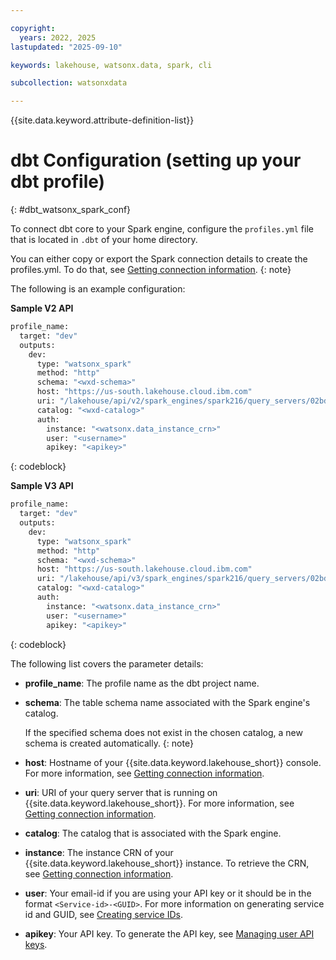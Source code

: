 ```yaml
---

copyright:
  years: 2022, 2025
lastupdated: "2025-09-10"

keywords: lakehouse, watsonx.data, spark, cli

subcollection: watsonxdata

---
```


{{site.data.keyword.attribute-definition-list}}

# dbt Configuration (setting up your dbt profile)
{: #dbt_watsonx_spark_conf}

To connect dbt core to your Spark engine, configure the `profiles.yml` file that is located in `.dbt` of your home directory.

You can either copy or export the Spark connection details to create the profiles.yml. To do that, see [Getting connection information]({{site.data.keyword.ref-get_connection-link}}).
{: note}

The following is an example configuration:

**Sample V2 API**

```bash
profile_name:
  target: "dev"
  outputs:
    dev:
      type: "watsonx_spark"
      method: "http"
      schema: "<wxd-schema>"
      host: "https://us-south.lakehouse.cloud.ibm.com"
      uri: "/lakehouse/api/v2/spark_engines/spark216/query_servers/02bda638-1399-4914-8ae7-ab4223764d26/connect/cliservice"
      catalog: "<wxd-catalog>"
      auth:
        instance: "<watsonx.data_instance_crn>"
        user: "<username>"
        apikey: "<apikey>"

```
{: codeblock}

**Sample V3 API**

```bash
profile_name:
  target: "dev"
  outputs:
    dev:
      type: "watsonx_spark"
      method: "http"
      schema: "<wxd-schema>"
      host: "https://us-south.lakehouse.cloud.ibm.com"
      uri: "/lakehouse/api/v3/spark_engines/spark216/query_servers/02bda638-1399-4914-8ae7-ab4223764d26/connect/cliservice"
      catalog: "<wxd-catalog>"
      auth:
        instance: "<watsonx.data_instance_crn>"
        user: "<username>"
        apikey: "<apikey>"

```
{: codeblock}

The following list covers the parameter details:

* **profile_name**: The profile name as the dbt project name.

* **schema**: The table schema name associated with the Spark engine's catalog.

   If the specified schema does not exist in the chosen catalog, a new schema is created automatically.
   {: note}

* **host**: Hostname of your {{site.data.keyword.lakehouse_short}} console. For more information, see [Getting connection information]({{site.data.keyword.ref-get_connection-link}}).

* **uri**:  URI of your query server that is running on {{site.data.keyword.lakehouse_short}}. For more information, see [Getting connection information]({{site.data.keyword.ref-get_connection-link}}).

* **catalog**: The catalog that is associated with the Spark engine.

* **instance**: The instance CRN of your {{site.data.keyword.lakehouse_short}} instance. To retrieve the CRN, see [Getting connection information]({{site.data.keyword.ref-get_connection-link}}).

* **user**: Your email-id if you are using your API key or it should be in the format `<Service-id>-<GUID>`. For more information on generating service id and GUID, see [Creating service IDs](https://www.ibm.com/docs/en/watsonx/watsonxdata/aws?topic=usca-granting-access-through-service-ids-api-keys-from-saas-console#creating_service_IDs).

* **apikey**: Your API key. To generate the API key, see [Managing user API keys](https://cloud.ibm.com/docs/account?topic=account-userapikey&interface=ui#manage-user-keys).
